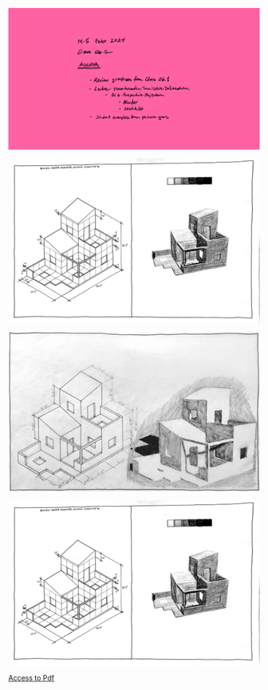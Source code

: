 ![Today's Agenda](images/240214-5_062.png)


![](images/Assignment_08_Above_Average.png)

![](images/Assignment_08_Average.png)

![](images/Assignment_08_Above_Average.png)

[Access to Pdf](images/final_83384-1B_Inglert_proof_v2.pdf)
